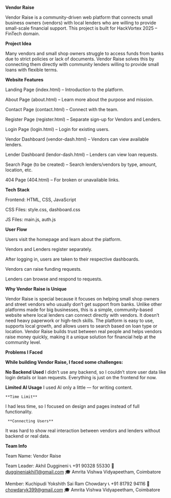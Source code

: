**Vendor Raise**

Vendor Raise is a community-driven web platform that connects small business owners (vendors) with local lenders who are willing to provide small-scale financial support. This project is built for HackVortex 2025 – FinTech domain.

**Project Idea**

Many vendors and small shop owners struggle to access funds from banks due to strict policies or lack of documents. Vendor Raise solves this by connecting them directly with community lenders willing to provide small loans with flexible terms.

**Website Features**
 
Landing Page (index.html) – Introduction to the platform.

About Page (about.html) – Learn more about the purpose and mission.

Contact Page (contact.html) – Connect with the team.

Register Page (register.html) – Separate sign-up for Vendors and Lenders.

Login Page (login.html) – Login for existing users.

Vendor Dashboard (vendor-dash.html) – Vendors can view available lenders.

Lender Dashboard (lendor-dash.html) – Lenders can view loan requests.

Search Page (to be created) – Search lenders/vendors by type, amount, location, etc.

404 Page (404.html) – For broken or unavailable links.

**Tech Stack**

Frontend: HTML, CSS, JavaScript

CSS Files: style.css, dashboard.css

JS Files: main.js, auth.js

**User Flow**

Users visit the homepage and learn about the platform.

Vendors and Lenders register separately.

After logging in, users are taken to their respective dashboards.

Vendors can raise funding requests.

Lenders can browse and respond to requests.


**Why Vendor Raise is Unique**

Vendor Raise is special because it focuses on helping small shop owners and street vendors who usually don’t get support from banks. Unlike other platforms made for big businesses, this is a simple, community-based website where local lenders can connect directly with vendors. It doesn’t need heavy paperwork or high-tech skills. The platform is easy to use, supports local growth, and allows users to search based on loan type or location. Vendor Raise builds trust between real people and helps vendors raise money quickly, making it a unique solution for financial help at the community level.

**Problems I Faced**

   **While building Vendor Raise, I faced some challenges:**

   **No Backend Used**
I didn’t use any backend, so I couldn’t store user data like login details or loan requests. Everything is just on the frontend for now.

   **Limited AI Usage**
I used AI only a little — for writing content.

    **Time Limit**
I had less time, so I focused on design and pages instead of full functionality.

     **Connecting Users**
It was hard to show real interaction between vendors and lenders without backend or real data.


**Team Info**

Team Name: Vendor Raise

Team Leader: Akhil Duggineni
📞 +91 90328 55330
📧 duggineniakhil1@gmail.com
🎓 Amrita Vishwa Vidyapeetham, Coimbatore

Member: Kuchipudi Yokshith Sai Ram Chowdary
📞 +91 81792 94116
📧 chowdaryk399@gmail.com
🎓 Amrita Vishwa Vidyapeetham, Coimbatore
